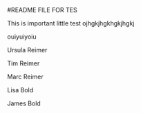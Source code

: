 #README FILE FOR TES

This is important little test
 ojhgkjhgkhgkjhgkj


 ouiyuiyoiu

 Ursula Reimer

 Tim Reimer

 Marc Reimer

 Lisa Bold

 James Bold

 